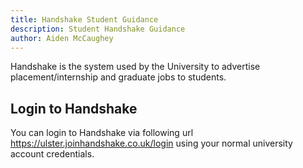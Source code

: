 ```yaml
---
title: Handshake Student Guidance
description: Student Handshake Guidance
author: Aiden McCaughey
---
```


Handshake is the system used by the University to advertise placement/internship and graduate jobs to students.

## Login to Handshake

You can login to Handshake via following url <https://ulster.joinhandshake.co.uk/login> using your normal university account credentials.
